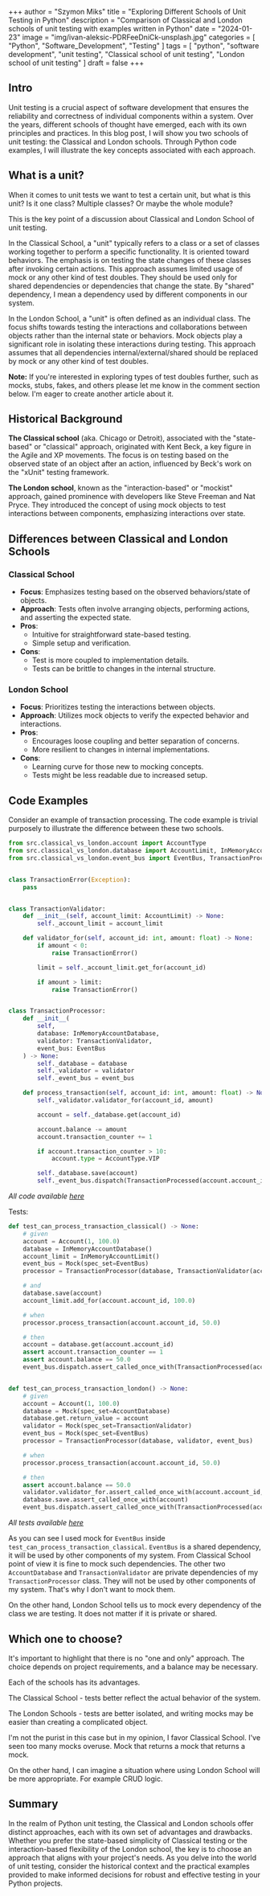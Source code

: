 +++
author = "Szymon Miks"
title = "Exploring Different Schools of Unit Testing in Python"
description = "Comparison of Classical and London schools of unit testing with examples written in Python"
date = "2024-01-23"
image = "img/ivan-aleksic-PDRFeeDniCk-unsplash.jpg"
categories = [
     "Python", "Software_Development", "Testing"
]
tags = [
    "python",
    "software development",
    "unit testing",
    "Classical school of unit testing",
    "London school of unit testing"
]
draft = false
+++

## Intro

Unit testing is a crucial aspect of software development that ensures the reliability and correctness of individual components within a system.
Over the years, different schools of thought have emerged, each with its own principles and practices.
In this blog post, I will show you two schools of unit testing: the Classical and London schools.
Through Python code examples, I will illustrate the key concepts associated with each approach.

## What is a unit?

When it comes to unit tests we want to test a certain unit, but what is this unit?
Is it one class? Multiple classes? Or maybe the whole module?

This is the key point of a discussion about Classical and London School of unit testing.

In the Classical School, a "unit" typically refers to a class or a set of classes working together to perform a specific functionality.
It is oriented toward behaviors.
The emphasis is on testing the state changes of these classes after invoking certain actions.
This approach assumes limited usage of mock or any other kind of test doubles.
They should be used only for shared dependencies or dependencies that change the state.
By "shared" dependency, I mean a dependency used by different components in our system.

In the London School, a "unit" is often defined as an individual class.
The focus shifts towards testing the interactions and collaborations between objects rather than the internal state or behaviors.
Mock objects play a significant role in isolating these interactions during testing.
This approach assumes that all dependencies internal/external/shared should be replaced by mock or any other kind of test doubles.

**Note:**
If you're interested in exploring types of test doubles further, such as mocks, stubs, fakes, and others please let me know in the comment section below.
I'm eager to create another article about it.

## Historical Background

**The Classical school** (aka. Chicago or Detroit), associated with the "state-based" or "classical" approach, originated with Kent Beck, a key figure in the Agile and XP movements.
The focus is on testing based on the observed state of an object after an action, influenced by Beck's work on the "xUnit" testing framework.

**The London school**, known as the "interaction-based" or "mockist" approach, gained prominence with developers like Steve Freeman and Nat Pryce.
They introduced the concept of using mock objects to test interactions between components, emphasizing interactions over state.

## Differences between Classical and London Schools

### Classical School

- **Focus**: Emphasizes testing based on the observed behaviors/state of objects.
- **Approach**: Tests often involve arranging objects, performing actions, and asserting the expected state.
- **Pros**:
  - Intuitive for straightforward state-based testing.
  - Simple setup and verification.
- **Cons**:
  - Test is more coupled to implementation details.
  - Tests can be brittle to changes in the internal structure.

### London School

- **Focus**: Prioritizes testing the interactions between objects.
- **Approach**: Utilizes mock objects to verify the expected behavior and interactions.
- **Pros**:
  - Encourages loose coupling and better separation of concerns.
  - More resilient to changes in internal implementations.
- **Cons**:
  - Learning curve for those new to mocking concepts.
  - Tests might be less readable due to increased setup.

## Code Examples

Consider an example of transaction processing.
The code example is trivial purposely to illustrate the difference between these two schools.

```python
from src.classical_vs_london.account import AccountType
from src.classical_vs_london.database import AccountLimit, InMemoryAccountDatabase
from src.classical_vs_london.event_bus import EventBus, TransactionProcessed


class TransactionError(Exception):
    pass


class TransactionValidator:
    def __init__(self, account_limit: AccountLimit) -> None:
        self._account_limit = account_limit

    def validator_for(self, account_id: int, amount: float) -> None:
        if amount < 0:
            raise TransactionError()

        limit = self._account_limit.get_for(account_id)

        if amount > limit:
            raise TransactionError()


class TransactionProcessor:
    def __init__(
        self,
        database: InMemoryAccountDatabase,
        validator: TransactionValidator,
        event_bus: EventBus
    ) -> None:
        self._database = database
        self._validator = validator
        self._event_bus = event_bus

    def process_transaction(self, account_id: int, amount: float) -> None:
        self._validator.validator_for(account_id, amount)

        account = self._database.get(account_id)

        account.balance -= amount
        account.transaction_counter += 1

        if account.transaction_counter > 10:
            account.type = AccountType.VIP

        self._database.save(account)
        self._event_bus.dispatch(TransactionProcessed(account.account_id))
```

_All code available [here](https://github.com/szymon6927/szymonmiks.pl/blob/master/blog/examples/src/classical_vs_london/example.py)_

Tests:

```python
def test_can_process_transaction_classical() -> None:
    # given
    account = Account(1, 100.0)
    database = InMemoryAccountDatabase()
    account_limit = InMemoryAccountLimit()
    event_bus = Mock(spec_set=EventBus)
    processor = TransactionProcessor(database, TransactionValidator(account_limit), event_bus)

    # and
    database.save(account)
    account_limit.add_for(account.account_id, 100.0)

    # when
    processor.process_transaction(account.account_id, 50.0)

    # then
    account = database.get(account.account_id)
    assert account.transaction_counter == 1
    assert account.balance == 50.0
    event_bus.dispatch.assert_called_once_with(TransactionProcessed(account.account_id))


def test_can_process_transaction_london() -> None:
    # given
    account = Account(1, 100.0)
    database = Mock(spec_set=AccountDatabase)
    database.get.return_value = account
    validator = Mock(spec_set=TransactionValidator)
    event_bus = Mock(spec_set=EventBus)
    processor = TransactionProcessor(database, validator, event_bus)

    # when
    processor.process_transaction(account.account_id, 50.0)

    # then
    assert account.balance == 50.0
    validator.validator_for.assert_called_once_with(account.account_id, 50.0)
    database.save.assert_called_once_with(account)
    event_bus.dispatch.assert_called_once_with(TransactionProcessed(account.account_id))
```

_All tests available [here](https://github.com/szymon6927/szymonmiks.pl/blob/master/blog/examples/tests/test_classical_vs_london/test_transaction_processor.py)_

As you can see I used mock for `EventBus` inside `test_can_process_transaction_classical`.
`EventBus` is a shared dependency, it will be used by other components of my system.
From Classical School point of view it is fine to mock such dependencies.
The other two `AccountDatabase` and `TransactionValidator` are private dependencies of my `TransactionProcessor` class.
They will not be used by other components of my system. That's why I don't want to mock them.

On the other hand, London School tells us to mock every dependency of the class we are testing.
It does not matter if it is private or shared.

## Which one to choose?

It's important to highlight that there is no "one and only" approach.
The choice depends on project requirements, and a balance may be necessary.

Each of the schools has its advantages.

The Classical School - tests better reflect the actual behavior of the system.

The London Schools - tests are better isolated, and writing mocks may be easier than creating a complicated object.

I'm not the purist in this case but in my opinion, I favor Classical School.
I've seen too many mocks overuse.
Mock that returns a mock that returns a mock.

On the other hand, I can imagine a situation where using London School will be more appropriate.
For example CRUD logic.

## Summary

In the realm of Python unit testing, the Classical and London schools offer distinct approaches, each with its own set of advantages and drawbacks.
Whether you prefer the state-based simplicity of Classical testing or the interaction-based flexibility of the London school, the key is to choose an approach that aligns with your project's needs.
As you delve into the world of unit testing, consider the historical context and the practical examples provided to make informed decisions for robust and effective testing in your Python projects.
